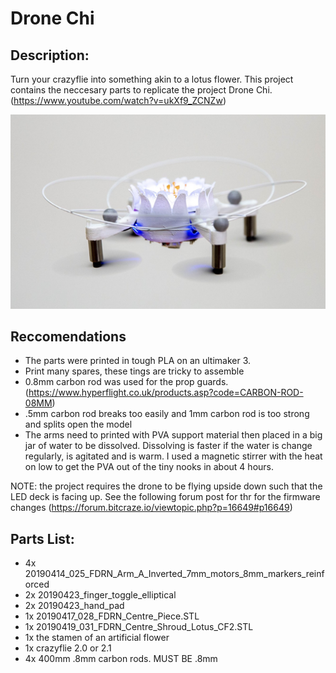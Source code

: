 # Drone Chi
## Description:
Turn your crazyflie into something akin to a lotus flower. This project contains the neccesary parts to replicate the project Drone Chi. (https://www.youtube.com/watch?v=ukXf9_ZCNZw)

![Alt text](images/flower_drone.jpg)

## Reccomendations
- The parts were printed in tough PLA on an ultimaker 3. 
- Print many spares, these tings are tricky to assemble
- 0.8mm carbon rod was used for the prop guards. (https://www.hyperflight.co.uk/products.asp?code=CARBON-ROD-08MM)
- .5mm carbon rod breaks too easily and 1mm carbon rod is too strong and splits open the model
- The arms need to printed with PVA support material then placed in a big jar of water to be dissolved. Dissolving is faster if the water is change regularly, is agitated and is warm. I used a magnetic stirrer with the heat on low to get the PVA out of the tiny nooks in about 4 hours. 

NOTE: the project requires the drone to be flying upside down such that the LED deck is facing up. See the following forum post for thr for the firmware changes (https://forum.bitcraze.io/viewtopic.php?p=16649#p16649)


## Parts List:
- 4x 20190414_025_FDRN_Arm_A_Inverted_7mm_motors_8mm_markers_reinforced
- 2x 20190423_finger_toggle_elliptical
- 2x 20190423_hand_pad
- 1x 20190417_028_FDRN_Centre_Piece.STL
- 1x 20190419_031_FDRN_Centre_Shroud_Lotus_CF2.STL
- 1x the stamen of an artificial flower
- 1x crazyflie 2.0 or 2.1
- 4x 400mm .8mm carbon rods. MUST BE .8mm


